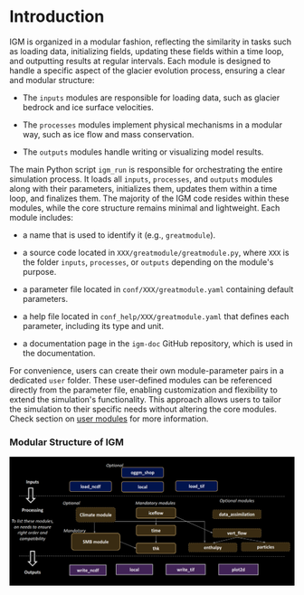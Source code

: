 # Introduction

IGM is organized in a modular fashion, reflecting the similarity in tasks such as loading data, initializing fields, updating these fields within a time loop, and outputting results at regular intervals. Each module is designed to handle a specific aspect of the glacier evolution process, ensuring a clear and modular structure:

- The `inputs` modules are responsible for loading data, such as glacier bedrock and ice surface velocities.

- The `processes` modules implement physical mechanisms in a modular way, such as ice flow and mass conservation.

- The `outputs` modules handle writing or visualizing model results.

The main Python script `igm_run` is responsible for orchestrating the entire simulation process. It loads all `inputs`, `processes`, and `outputs` modules along with their parameters, initializes them, updates them within a time loop, and finalizes them. The majority of the IGM code resides within these modules, while the core structure remains minimal and lightweight. Each module includes:

- a name that is used to identify it (e.g., `greatmodule`).

- a source code located in `XXX/greatmodule/greatmodule.py`, where `XXX` is the folder `inputs`, `processes`, or `outputs` depending on the module's purpose.

- a parameter file located in `conf/XXX/greatmodule.yaml` containing default parameters.

- a help file located in `conf_help/XXX/greatmodule.yaml` that defines each parameter, including its type and unit.

- a documentation page in the `igm-doc` GitHub repository, which is used in the documentation.

For convenience, users can create their own module-parameter pairs in a dedicated `user` folder. These user-defined modules can be referenced directly from the parameter file, enabling customization and flexibility to extend the simulation's functionality. This approach allows users to tailor the simulation to their specific needs without altering the core modules. Check section on [user modules](https://jouvetg.github.io/igm-doc/latest/modules/user_modules/) for more information.

### Modular Structure of IGM

![Modular Structure of IGM](flowchat-module.png)